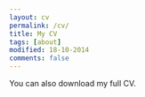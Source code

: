 ```yaml
---
layout: cv
permalink: /cv/
title: My CV
tags: [about]
modified: 18-10-2014
comments: false
---
```


You can also download <a hyperlink="Garima_cv_may.pdf">my full CV</a>.

